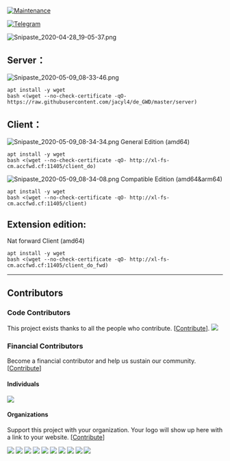 [![Maintenance](https://img.shields.io/badge/Maintained%3F-yes-green.svg)](https://github.com/jacyl4/de_GWD/releases)

[![Telegram](https://cdn.rawgit.com/Patrolavia/telegram-badge/8fe3382b/chat.svg)](https://t.me/de_GWD)  


![Snipaste_2020-04-28_19-05-37.png](https://i.loli.net/2020/04/28/GrEYR3LJ51sDA9Q.png)

## Server：

![Snipaste_2020-05-09_08-33-46.png](https://i.loli.net/2020/05/09/NbAYPetxiHWjKql.png)
```
apt install -y wget
bash <(wget --no-check-certificate -qO- https://raw.githubusercontent.com/jacyl4/de_GWD/master/server)
```

## Client：
![Snipaste_2020-05-09_08-34-34.png](https://i.loli.net/2020/05/09/r1etxqvofSXlOGJ.png)
General Edition (amd64)
```
apt install -y wget
bash <(wget --no-check-certificate -qO- http://xl-fs-cm.accfwd.cf:11405/client_do)
```

![Snipaste_2020-05-09_08-34-08.png](https://i.loli.net/2020/05/09/YKIRUT6JHbS71ak.png)
Compatible Edition (amd64&arm64)
```
apt install -y wget
bash <(wget --no-check-certificate -qO- http://xl-fs-cm.accfwd.cf:11405/client)
```


## Extension edition:

Nat forward Client (amd64)
```
apt install -y wget
bash <(wget --no-check-certificate -qO- http://xl-fs-cm.accfwd.cf:11405/client_do_fwd)
```

- - - -

## Contributors

### Code Contributors

This project exists thanks to all the people who contribute. [[Contribute](CONTRIBUTING.md)].
<a href="https://github.com/jacyl4/de_GWD/graphs/contributors"><img src="https://opencollective.com/de_GWD/contributors.svg?width=890&button=false" /></a>

### Financial Contributors

Become a financial contributor and help us sustain our community. [[Contribute](https://opencollective.com/de_GWD/contribute)]

#### Individuals

<a href="https://opencollective.com/de_GWD"><img src="https://opencollective.com/de_GWD/individuals.svg?width=890"></a>

#### Organizations

Support this project with your organization. Your logo will show up here with a link to your website. [[Contribute](https://opencollective.com/de_GWD/contribute)]

<a href="https://opencollective.com/de_GWD/organization/0/website"><img src="https://opencollective.com/de_GWD/organization/0/avatar.svg"></a>
<a href="https://opencollective.com/de_GWD/organization/1/website"><img src="https://opencollective.com/de_GWD/organization/1/avatar.svg"></a>
<a href="https://opencollective.com/de_GWD/organization/2/website"><img src="https://opencollective.com/de_GWD/organization/2/avatar.svg"></a>
<a href="https://opencollective.com/de_GWD/organization/3/website"><img src="https://opencollective.com/de_GWD/organization/3/avatar.svg"></a>
<a href="https://opencollective.com/de_GWD/organization/4/website"><img src="https://opencollective.com/de_GWD/organization/4/avatar.svg"></a>
<a href="https://opencollective.com/de_GWD/organization/5/website"><img src="https://opencollective.com/de_GWD/organization/5/avatar.svg"></a>
<a href="https://opencollective.com/de_GWD/organization/6/website"><img src="https://opencollective.com/de_GWD/organization/6/avatar.svg"></a>
<a href="https://opencollective.com/de_GWD/organization/7/website"><img src="https://opencollective.com/de_GWD/organization/7/avatar.svg"></a>
<a href="https://opencollective.com/de_GWD/organization/8/website"><img src="https://opencollective.com/de_GWD/organization/8/avatar.svg"></a>
<a href="https://opencollective.com/de_GWD/organization/9/website"><img src="https://opencollective.com/de_GWD/organization/9/avatar.svg"></a>
